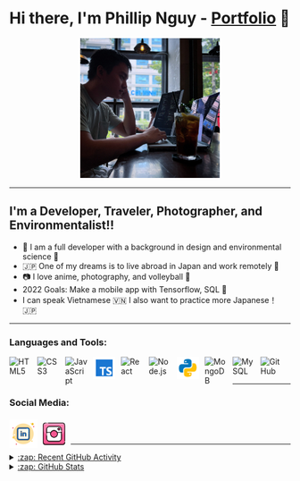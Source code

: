 # Hi there, I'm Phillip Nguy - [Portfolio][website] 👋

<div align="center">
  <img src="./assets/studyCafe.jpeg" alt="ro being a silly goose" width="250">
</div>

---

## I'm a Developer, Traveler, Photographer, and Environmentalist!!

- 🌊 I am a full developer with a background in design and environmental science 🌱
- 🇯🇵 One of my dreams is to live abroad in Japan and work remotely 🍣
- 📷 I love anime, photography, and volleyball 🏐
- 2022 Goals: Make a mobile app with Tensorflow, SQL 📖
- I can speak Vietnamese 🇻🇳 I also want to practice more Japanese！🇯🇵

---


### Languages and Tools:

<img align="left" alt="HTML5" width="40px" src="https://cdn.jsdelivr.net/gh/devicons/devicon/icons/html5/html5-original.svg" style="padding-right:10px;" />
<img align="left" alt="CSS3" width="40px" src="https://cdn.jsdelivr.net/gh/devicons/devicon/icons/css3/css3-original.svg" style="padding-right:10px;" />
<img align="left" alt="JavaScript" width="40px" src="https://cdn.jsdelivr.net/gh/devicons/devicon/icons/javascript/javascript-original.svg" style="padding-right:10px;" />
<img align="left" alt="TypeScript" width="40px" src="./assets/typescript.svg" style="padding-right:10px;" />
<img align="left" alt="React" width="40px" src="https://cdn.jsdelivr.net/gh/devicons/devicon/icons/react/react-original.svg" style="padding-right:10px;" />
<img align="left" alt="Node.js" width="40px" src="https://cdn.jsdelivr.net/gh/devicons/devicon/icons/nodejs/nodejs-original.svg" style="padding-right:10px;" />
<img align="left" alt="Python" width="40px" src="./assets/python.svg" style="padding-right:10px;" />
<img align="left" alt="MongoDB" width="40px" src="https://cdn.jsdelivr.net/gh/devicons/devicon/icons/mongodb/mongodb-original.svg" style="padding-right:10px;" />
<img align="left" alt="MySQL" width="40px" src="https://cdn.jsdelivr.net/gh/devicons/devicon/icons/mysql/mysql-original.svg" style="padding-right:10px;" />
<img align="left" alt="GitHub" width="40px" src="https://user-images.githubusercontent.com/3369400/139447912-e0f43f33-6d9f-45f8-be46-2df5bbc91289.png" style="padding-right:10px;" />


<br />
<br />

---

### Social Media:
<a href="https://linkedin.com/in/phillipnguy" target="blank"><img src="./assets/linkedin.svg" alt="phillipnguy" width="50px" align='left' style="padding-right:10px; margin-top:5px"/>
<a href="https://www.instagram.com/xforgetfulphilx/" target="blank"><img src="./assets/instagram.png" alt="xForgetfulPhilx" width="40px" align='left' style="padding-right:10px; margin-top:10px"/>

<br/>
<br/>

---




<details>
  <summary>:zap: Recent GitHub Activity</summary>

<!--START_SECTION:activity-->
<!--END_SECTION:activity-->

</details>

<details>
  <summary>:zap: GitHub Stats</summary>

  <img align="left" alt="PhillipNguy's GitHub Stats" src="https://github-readme-stats.vercel.app/api?username=PhillipNguy&show_icons=true&hide_border=false&title_color=ff652f&icon_color=FFE400&bg_color=09131B&text_color=ffffff&border_color=0c1a25" />

</details>

[website]: https://PhillipNguy.com
[instagram]: https://instagram.com/xForgetfulPhilx
[linkedin]: https://linkedin.com/in/PhillipNguy
